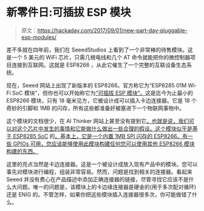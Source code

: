# 新零件日:可插拔 ESP 模块

> 原文：<https://hackaday.com/2017/09/01/new-part-day-pluggable-esp-modules/>

差不多就在四年前，我们在 SeeedStudios 上看到了一个非常棒的待售模块。这是一个 5 美元的 WiFi 芯片，只需几根电线和几个 AT 命令就能把你的微控制器项目连接到互联网。这就是 ESP8266 ，从此它催生了一个完整的互联设备生态系统。

现在，Seeed 网站上出现了新版本的 ESP8266。官方称它为“ESP8285 01M Wi-Fi SoC 模块”，但你也可以开始称它为[“可插拔 ESP 模块”。](https://www.seeedstudio.com/ESP8285-01M-Wi-Fi-SoC-Module-p-2931.html)这是迄今为止最小的 ESP8266 模块，只有 18 毫米见方，它被设计成可以插入卡边连接器。它是 18 个奇妙的引脚和 1MB 的闪存，所有这些都准备好被塞进下一个物联网事物中。

这个模块的文档很少，在 AI Thinker 网站上甚至没有提到它[。也就是说，我们可以对这个芯片中发生的事情和它能做什么做出一些合理的假设。这个模块似乎是基于 ESP8285 SoC](https://www.ai-thinker.com/product/esp8266/) 的[。基本上，它是一个内置 1MB SPI 闪存的 ESP8266。有一些 GPIOs 可用，您应该能够使用此模块构建任何您可以使用其他 ESP8266 模块构建的东西。](http://espressif.com/en/content/esp8285-datasheet)

这里的亮点当然是卡边连接器。这是一个被设计成放入现有产品中的模块。您可以事先对模块进行编程，组装非常容易。然而，问题是找到相关的连接器。看起来 Seeed 并没有费心在产品描述中添加正确连接器的链接，尽管寻找它应该不是什么大问题。唯一的问题是，该模块上的卡边缘连接器是硬金的(用于多次配对循环)还是 ENIG 的。不管怎样，如果你把这些模块插入连接器很多次，你可能做错了什么。